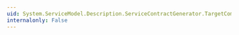 ```yaml
---
uid: System.ServiceModel.Description.ServiceContractGenerator.TargetCompileUnit
internalonly: False
---
```

